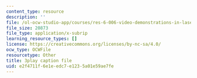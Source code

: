 ```yaml
---
content_type: resource
description: ''
file: /ol-ocw-studio-app/courses/res-6-006-video-demonstrations-in-lasers-and-optics-spring-2008/e2f4711f6e1eedc7e1235a01e59ae7fe_SyEBd_VZXWQ.srt
file_size: 20873
file_type: application/x-subrip
learning_resource_types: []
license: https://creativecommons.org/licenses/by-nc-sa/4.0/
ocw_type: OCWFile
resourcetype: Other
title: 3play caption file
uid: e2f4711f-6e1e-edc7-e123-5a01e59ae7fe
---
```

